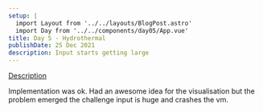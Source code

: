 ```yaml
---
setup: |
  import Layout from '../../layouts/BlogPost.astro'
  import Day from '../../components/day05/App.vue'
title: Day 5 - Hydrothermal
publishDate: 25 Dec 2021
description: Input starts getting large
---
```


[Description]( https://adventofcode.com/2021/day/5 )

Implementation was ok. Had an awesome idea for the visualisation but the problem emerged the challenge input is huge and crashes the vm.


<Day client:visible />

